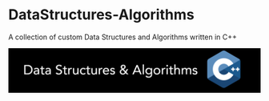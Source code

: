 # DataStructures-Algorithms
A collection of custom Data Structures and Algorithms written in C++


![](Documentation/Images/Image01.png)
